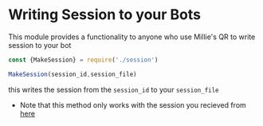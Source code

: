 # Writing Session to your Bots

This module provides a functionality to anyone who use Millie's QR to write session to your bot

``` javascript
const {MakeSession} = require('./session')

MakeSession(session_id,session_file)
```

this writes the session from the ```session_id``` to your ```session_file```

- Note that this method only works with the session you recieved from [here](https://millie-qr.herokuapp.com/)
